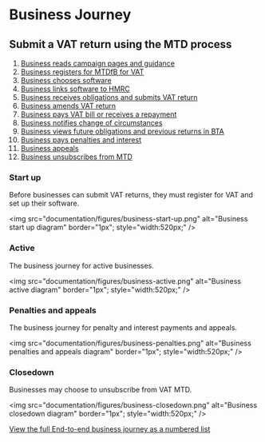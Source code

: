 # Business Journey

## Submit a VAT return using the MTD process

1. [Business reads campaign pages and guidance](#read-campaign-pages-and-guidance)
2. [Business registers for MTDfB for VAT](#business-registers-for-vat-mtd)
3. [Business chooses software](#choose-software)
4. [Business links software to HMRC](#link-software-to-hmrc)
5. [Business receives obligations and submits VAT return](#retrieve-obligations-and-submit-vat-return)
6. [Business amends VAT return](#amend-vat-return)
7. [Business pays VAT bill or receives a repayment](#pay-vat-or-get-repayment)
8. [Business notifies change of circumstances](#notify-client-change-of-circumstances)
9. [Business views future obligations and previous returns in BTA](#view-future-obligations-and-previous-returns)
10. [Business pays penalties and interest](#pay-penalties-and-interest)
11. [Business appeals](#appeal)
12. [Business unsubscribes from MTD](#unsubscribe-client-from-vat-mtd)

### Start up

Before businesses can submit VAT returns, they must register for VAT and set up their software.

<img src="documentation/figures/business-start-up.png"
alt="Business start up diagram" border="1px"; style="width:520px;" />

### Active

The business journey for active businesses.

<img src="documentation/figures/business-active.png"
alt="Business active diagram" border="1px"; style="width:520px;" />

### Penalties and appeals

The business journey for penalty and interest payments and appeals.

<img src="documentation/figures/business-penalties.png"
alt="Business penalties and appeals diagram" border="1px"; style="width:520px;" />

### Closedown

Businesses may choose to unsubscribe from VAT MTD.

<img src="documentation/figures/business-closedown.png"
alt="Business closedown diagram" border="1px"; style="width:520px;" />

[View the full End-to-end business journey as a numbered list](#business-journey-submit-a-vat-return-using-the-mtd-process)
